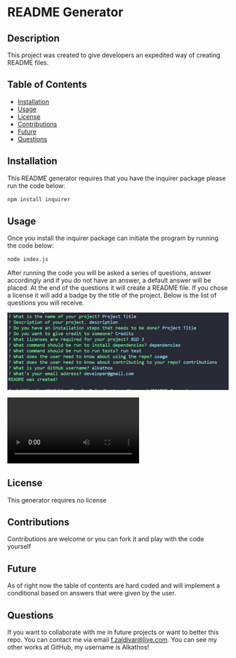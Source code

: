 # README Generator

## Description
This project was created to give developers an expedited way of creating README files.

## Table of Contents
- [Installation](#installation)
- [Usage](#usage)
- [License](#license)
- [Contributions](#contributions)
- [Future](#future)
- [Questions](#questions)

## Installation
This README generator requires that you have the inquirer package please run the code below:

```bash
npm install inquirer
```

## Usage

Once you install the inquirer package can initiate the program by running the code below:

```bash
node index.js
```
After running the code you will be asked a series of questions, answer accordingly and if you do not have an answer, a default answer will be placed. At the end of the questions it will create a README file. If you chose a license it will add a badge by the title of the project. Below is the list of questions you will receive.

![code image](https://github.com/Alkathos/README-Generator/blob/main/img/node.PNG)

![video](video\presentation.mp4)

## License
This generator requires no license
    
## Contributions
Contributions are welcome or you can fork it and play with the code yourself


## Future
As of right now the table of contents are hard coded and will implement a conditional based on answers that were given by the user.

## Questions
If you want to collaborate with me in future projects or want to better this repo. You can contact me via email f.zaldivar@live.com.
You can see my other works at GitHub, my username is Alkathos!
